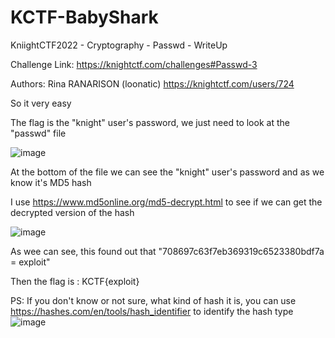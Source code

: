 # KCTF-BabyShark

KniightCTF2022 - Cryptography - Passwd - WriteUp

Challenge Link: https://knightctf.com/challenges#Passwd-3

Authors: Rina RANARISON (loonatic) https://knightctf.com/users/724

So it very easy

The flag is the "knight" user's password, we just need to look at the "passwd" file

![image](https://user-images.githubusercontent.com/45909337/150625528-4694307a-79ab-47c0-9bc3-e0cc62083c61.png)

At the bottom of the file we can see the "knight" user's password and as we know it's MD5 hash

I use https://www.md5online.org/md5-decrypt.html to see if we can get the decrypted version of the hash

![image](https://user-images.githubusercontent.com/45909337/150625576-57e94f55-7e81-4e0a-9a8f-a0464ee0e815.png)

As wee can see, this found out that "708697c63f7eb369319c6523380bdf7a = exploit"

Then the flag is : KCTF{exploit}

PS: If you don't know or not sure, what kind of hash it is, you can use https://hashes.com/en/tools/hash_identifier to identify the hash type
![image](https://user-images.githubusercontent.com/45909337/150625632-0a4d9fbf-ef87-44bb-8d6e-51f20d7d1339.png)

